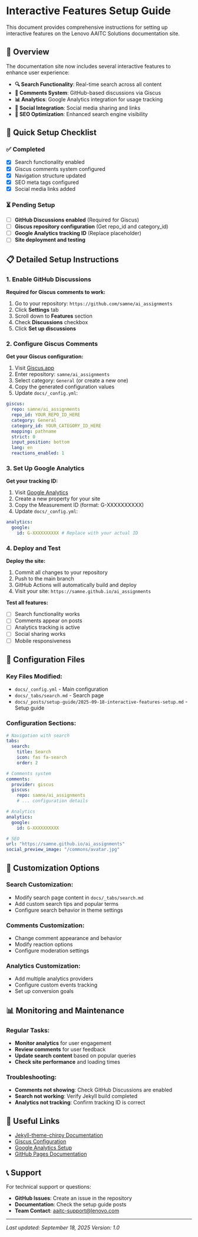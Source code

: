 # Interactive Features Setup Guide

This document provides comprehensive instructions for setting up interactive features on the Lenovo AAITC Solutions documentation site.

## 🎯 Overview

The documentation site now includes several interactive features to enhance user experience:

- **🔍 Search Functionality**: Real-time search across all content
- **💬 Comments System**: GitHub-based discussions via Giscus
- **📊 Analytics**: Google Analytics integration for usage tracking
- **🔗 Social Integration**: Social media sharing and links
- **🎨 SEO Optimization**: Enhanced search engine visibility

## 🚀 Quick Setup Checklist

### ✅ Completed

- [x] Search functionality enabled
- [x] Giscus comments system configured
- [x] Navigation structure updated
- [x] SEO meta tags configured
- [x] Social media links added

### ⏳ Pending Setup

- [ ] **GitHub Discussions enabled** (Required for Giscus)
- [ ] **Giscus repository configuration** (Get repo_id and category_id)
- [ ] **Google Analytics tracking ID** (Replace placeholder)
- [ ] **Site deployment and testing**

## 📋 Detailed Setup Instructions

### 1. Enable GitHub Discussions

**Required for Giscus comments to work:**

1. Go to your repository: `https://github.com/samne/ai_assignments`
2. Click **Settings** tab
3. Scroll down to **Features** section
4. Check **Discussions** checkbox
5. Click **Set up discussions**

### 2. Configure Giscus Comments

**Get your Giscus configuration:**

1. Visit [Giscus.app](https://giscus.app)
2. Enter repository: `samne/ai_assignments`
3. Select category: `General` (or create a new one)
4. Copy the generated configuration values
5. Update `docs/_config.yml`:

```yaml
giscus:
  repo: samne/ai_assignments
  repo_id: YOUR_REPO_ID_HERE
  category: General
  category_id: YOUR_CATEGORY_ID_HERE
  mapping: pathname
  strict: 0
  input_position: bottom
  lang: en
  reactions_enabled: 1
```

### 3. Set Up Google Analytics

**Get your tracking ID:**

1. Visit [Google Analytics](https://analytics.google.com)
2. Create a new property for your site
3. Copy the Measurement ID (format: G-XXXXXXXXXX)
4. Update `docs/_config.yml`:

```yaml
analytics:
  google:
    id: G-XXXXXXXXXX # Replace with your actual ID
```

### 4. Deploy and Test

**Deploy the site:**

1. Commit all changes to your repository
2. Push to the main branch
3. GitHub Actions will automatically build and deploy
4. Visit your site: `https://samne.github.io/ai_assignments`

**Test all features:**

- [ ] Search functionality works
- [ ] Comments appear on posts
- [ ] Analytics tracking is active
- [ ] Social sharing works
- [ ] Mobile responsiveness

## 🔧 Configuration Files

### Key Files Modified:

- `docs/_config.yml` - Main configuration
- `docs/_tabs/search.md` - Search page
- `docs/_posts/setup-guide/2025-09-18-interactive-features-setup.md` - Setup guide

### Configuration Sections:

```yaml
# Navigation with search
tabs:
  search:
    title: Search
    icon: fas fa-search
    order: 2

# Comments system
comments:
  provider: giscus
  giscus:
    repo: samne/ai_assignments
    # ... configuration details

# Analytics
analytics:
  google:
    id: G-XXXXXXXXXX

# SEO
url: "https://samne.github.io/ai_assignments"
social_preview_image: "/commons/avatar.jpg"
```

## 🎨 Customization Options

### Search Customization:

- Modify search page content in `docs/_tabs/search.md`
- Add custom search tips and popular terms
- Configure search behavior in theme settings

### Comments Customization:

- Change comment appearance and behavior
- Modify reaction options
- Configure moderation settings

### Analytics Customization:

- Add multiple analytics providers
- Configure custom events tracking
- Set up conversion goals

## 📊 Monitoring and Maintenance

### Regular Tasks:

- **Monitor analytics** for user engagement
- **Review comments** for user feedback
- **Update search content** based on popular queries
- **Check site performance** and loading times

### Troubleshooting:

- **Comments not showing**: Check GitHub Discussions are enabled
- **Search not working**: Verify Jekyll build completed
- **Analytics not tracking**: Confirm tracking ID is correct

## 🔗 Useful Links

- [Jekyll-theme-chirpy Documentation](https://github.com/cotes2020/jekyll-theme-chirpy)
- [Giscus Configuration](https://giscus.app)
- [Google Analytics Setup](https://analytics.google.com)
- [GitHub Pages Documentation](https://docs.github.com/en/pages)

## 📞 Support

For technical support or questions:

- **GitHub Issues**: Create an issue in the repository
- **Documentation**: Check the setup guide posts
- **Team Contact**: aaitc-support@lenovo.com

---

_Last updated: September 18, 2025_
_Version: 1.0_
